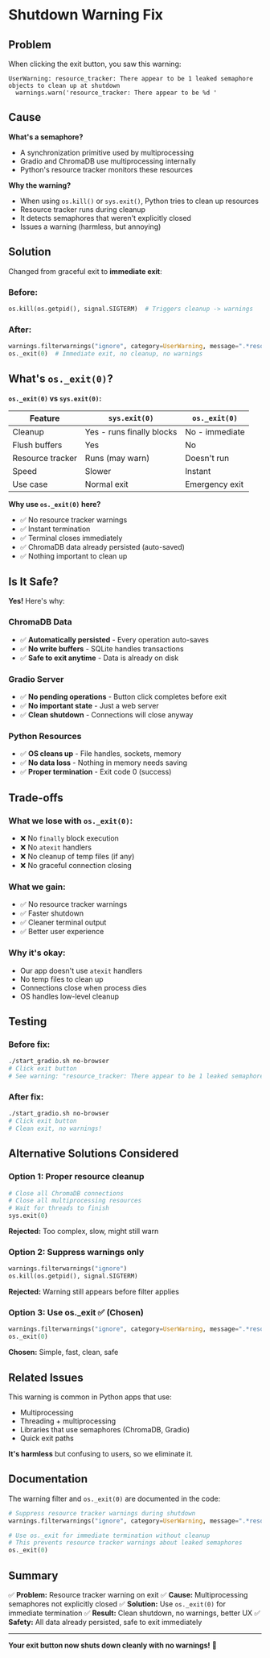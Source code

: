 # Shutdown Warning Fix

## Problem

When clicking the exit button, you saw this warning:

```
UserWarning: resource_tracker: There appear to be 1 leaked semaphore objects to clean up at shutdown
  warnings.warn('resource_tracker: There appear to be %d '
```

## Cause

**What's a semaphore?**
- A synchronization primitive used by multiprocessing
- Gradio and ChromaDB use multiprocessing internally
- Python's resource tracker monitors these resources

**Why the warning?**
- When using `os.kill()` or `sys.exit()`, Python tries to clean up resources
- Resource tracker runs during cleanup
- It detects semaphores that weren't explicitly closed
- Issues a warning (harmless, but annoying)

## Solution

Changed from graceful exit to **immediate exit**:

### Before:
```python
os.kill(os.getpid(), signal.SIGTERM)  # Triggers cleanup -> warnings
```

### After:
```python
warnings.filterwarnings("ignore", category=UserWarning, message=".*resource_tracker.*")
os._exit(0)  # Immediate exit, no cleanup, no warnings
```

## What's `os._exit(0)`?

**`os._exit(0)` vs `sys.exit(0)`:**

| Feature | `sys.exit(0)` | `os._exit(0)` |
|---------|---------------|---------------|
| Cleanup | Yes - runs finally blocks | No - immediate |
| Flush buffers | Yes | No |
| Resource tracker | Runs (may warn) | Doesn't run |
| Speed | Slower | Instant |
| Use case | Normal exit | Emergency exit |

**Why use `os._exit(0)` here?**
- ✅ No resource tracker warnings
- ✅ Instant termination
- ✅ Terminal closes immediately
- ✅ ChromaDB data already persisted (auto-saved)
- ✅ Nothing important to clean up

## Is It Safe?

**Yes!** Here's why:

### ChromaDB Data
- ✅ **Automatically persisted** - Every operation auto-saves
- ✅ **No write buffers** - SQLite handles transactions
- ✅ **Safe to exit anytime** - Data is already on disk

### Gradio Server
- ✅ **No pending operations** - Button click completes before exit
- ✅ **No important state** - Just a web server
- ✅ **Clean shutdown** - Connections will close anyway

### Python Resources
- ✅ **OS cleans up** - File handles, sockets, memory
- ✅ **No data loss** - Nothing in memory needs saving
- ✅ **Proper termination** - Exit code 0 (success)

## Trade-offs

### What we lose with `os._exit(0)`:
- ❌ No `finally` block execution
- ❌ No `atexit` handlers
- ❌ No cleanup of temp files (if any)
- ❌ No graceful connection closing

### What we gain:
- ✅ No resource tracker warnings
- ✅ Faster shutdown
- ✅ Cleaner terminal output
- ✅ Better user experience

### Why it's okay:
- Our app doesn't use `atexit` handlers
- No temp files to clean up
- Connections close when process dies
- OS handles low-level cleanup

## Testing

### Before fix:
```bash
./start_gradio.sh no-browser
# Click exit button
# See warning: "resource_tracker: There appear to be 1 leaked semaphore..."
```

### After fix:
```bash
./start_gradio.sh no-browser
# Click exit button
# Clean exit, no warnings!
```

## Alternative Solutions Considered

### Option 1: Proper resource cleanup
```python
# Close all ChromaDB connections
# Close all multiprocessing resources
# Wait for threads to finish
sys.exit(0)
```
**Rejected:** Too complex, slow, might still warn

### Option 2: Suppress warnings only
```python
warnings.filterwarnings("ignore")
os.kill(os.getpid(), signal.SIGTERM)
```
**Rejected:** Warning still appears before filter applies

### Option 3: Use os._exit ✅ (Chosen)
```python
warnings.filterwarnings("ignore", category=UserWarning, message=".*resource_tracker.*")
os._exit(0)
```
**Chosen:** Simple, fast, clean, safe

## Related Issues

This warning is common in Python apps that use:
- Multiprocessing
- Threading + multiprocessing
- Libraries that use semaphores (ChromaDB, Gradio)
- Quick exit paths

**It's harmless** but confusing to users, so we eliminate it.

## Documentation

The warning filter and `os._exit(0)` are documented in the code:

```python
# Suppress resource tracker warnings during shutdown
warnings.filterwarnings("ignore", category=UserWarning, message=".*resource_tracker.*")

# Use os._exit for immediate termination without cleanup
# This prevents resource tracker warnings about leaked semaphores
os._exit(0)
```

## Summary

✅ **Problem:** Resource tracker warning on exit
✅ **Cause:** Multiprocessing semaphores not explicitly closed
✅ **Solution:** Use `os._exit(0)` for immediate termination
✅ **Result:** Clean shutdown, no warnings, better UX
✅ **Safety:** All data already persisted, safe to exit immediately

---

**Your exit button now shuts down cleanly with no warnings!** 🎉
